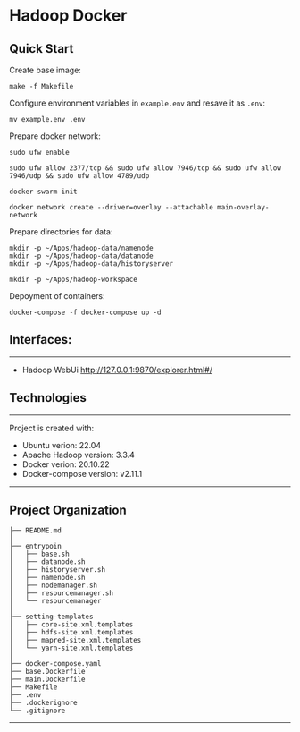 # Hadoop Docker

## Quick Start

Create base image:
~~~
make -f Makefile
~~~

Configure environment variables in `example.env` and resave it as `.env`:
~~~
mv example.env .env
~~~

Prepare docker network:

~~~
sudo ufw enable

sudo ufw allow 2377/tcp && sudo ufw allow 7946/tcp && sudo ufw allow 7946/udp && sudo ufw allow 4789/udp

docker swarm init

docker network create --driver=overlay --attachable main-overlay-network
~~~

Prepare directories for data:
~~~
mkdir -p ~/Apps/hadoop-data/namenode
mkdir -p ~/Apps/hadoop-data/datanode
mkdir -p ~/Apps/hadoop-data/historyserver

mkdir -p ~/Apps/hadoop-workspace
~~~

Depoyment of containers:
~~~
docker-compose -f docker-compose up -d
~~~


## Interfaces:
---
* Hadoop WebUi http://127.0.0.1:9870/explorer.html#/


## Technologies
---
Project is created with:
* Ubuntu verion: 22.04
* Apache Hadoop version: 3.3.4
* Docker verion: 20.10.22
* Docker-compose version: v2.11.1

___
Project Organization
---

    ├── README.md
    │
    ├── entrypoin    
    │   ├── base.sh
    │   ├── datanode.sh
    │   ├── historyserver.sh
    │   ├── namenode.sh
    │   ├── nodemanager.sh
    │   ├── resourcemanager.sh 
    │   └── resourcemanager
    │
    ├── setting-templates  
    │   ├── core-site.xml.templates
    │   ├── hdfs-site.xml.templates
    │   ├── mapred-site.xml.templates
    │   └── yarn-site.xml.templates
    │
    ├── docker-compose.yaml
    ├── base.Dockerfile
    ├── main.Dockerfile
    ├── Makefile
    ├── .env
    ├── .dockerignore
    └── .gitignore

---